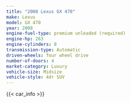 ```yaml
---
title: "2008 Lexus GX 470"
make: Lexus
model: GX 470
year: 2008
engine-fuel-type: premium unleaded (required)
engine-hp: 263
engine-cylinders: 8
transmission-type: Automatic
driven-wheels: four wheel drive
number-of-doors: 4
market-category: Luxury
vehicle-size: Midsize
vehicle-style: 4dr SUV
---
```


{{< car_info >}}
